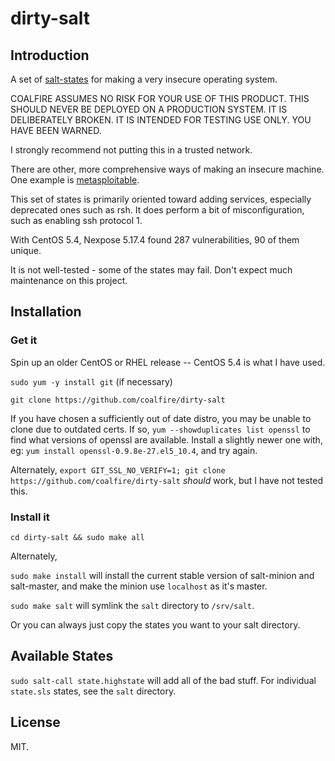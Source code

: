 # dirty-salt

## Introduction

A set of [salt-states](https://docs.saltstack.com/en/latest/topics/index.html)
for making a very insecure operating system.

COALFIRE ASSUMES NO RISK FOR YOUR USE OF THIS PRODUCT.
THIS SHOULD NEVER BE DEPLOYED ON A PRODUCTION SYSTEM. 
IT IS DELIBERATELY BROKEN.
IT IS INTENDED FOR TESTING USE ONLY.
YOU HAVE BEEN WARNED.

I strongly recommend not putting this in a trusted network.

There are other, more comprehensive ways of making an insecure machine.
One example is 
[metasploitable](https://information.rapid7.com/metasploitable-download.html).

This set of states is primarily oriented toward adding services,
especially deprecated ones such as rsh.
It does perform a bit of misconfiguration,
such as enabling ssh protocol 1.

With CentOS 5.4, Nexpose 5.17.4 found 287 vulnerabilities, 90 of them unique.

It is not well-tested - some of the states may fail.
Don't expect much maintenance on this project.

## Installation

### Get it
Spin up an older CentOS or RHEL release -- CentOS 5.4 is what I have used.

`sudo yum -y install git` (if necessary)

`git clone https://github.com/coalfire/dirty-salt`

If you have chosen a sufficiently out of date distro, 
you may be unable to clone due to outdated certs. 
If so, `yum --showduplicates list openssl` to find what versions of openssl
are available. 
Install a slightly newer one with, eg:
`yum install openssl-0.9.8e-27.el5_10.4`,
and try again.

Alternately, 
`export GIT_SSL_NO_VERIFY=1; git clone https://github.com/coalfire/dirty-salt`
*should* work, but I have not tested this.

### Install it

`cd dirty-salt && sudo make all` 

Alternately,

`sudo make install` will install the current stable version of salt-minion and
salt-master,
and make the minion use `localhost` as it's master.

`sudo make salt` will symlink the `salt` directory to `/srv/salt`.

Or you can always just copy the states you want to your salt directory.

## Available States

`sudo salt-call state.highstate` will add all of the bad stuff.
For individual `state.sls` states, see the `salt` directory.

## License
MIT.
